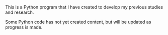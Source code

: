 This is a Python program that I have created to develop my previous studies and research. 

Some Python code has not yet created content, but will be updated as progress is made.
